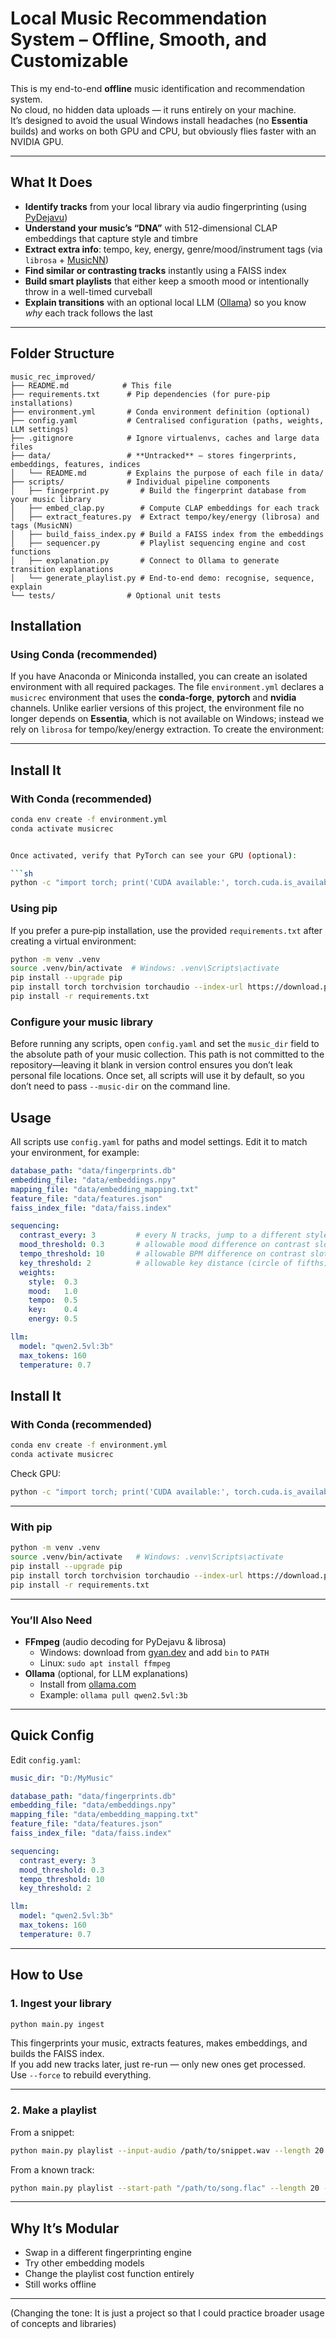 # Local Music Recommendation System – Offline, Smooth, and Customizable

This is my end-to-end **offline** music identification and recommendation system.  
No cloud, no hidden data uploads — it runs entirely on your machine.  
It’s designed to avoid the usual Windows install headaches (no **Essentia** builds) and works on both GPU and CPU, but obviously flies faster with an NVIDIA GPU.

---

## What It Does

- **Identify tracks** from your local library via audio fingerprinting (using [PyDejavu](https://github.com/worldveil/dejavu))  
- **Understand your music’s “DNA”** with 512-dimensional CLAP embeddings that capture style and timbre  
- **Extract extra info**: tempo, key, energy, genre/mood/instrument tags (via `librosa` + [MusicNN](https://github.com/jordipons/musicnn))  
- **Find similar or contrasting tracks** instantly using a FAISS index  
- **Build smart playlists** that either keep a smooth mood or intentionally throw in a well-timed curveball  
- **Explain transitions** with an optional local LLM ([Ollama](https://ollama.com/)) so you know *why* each track follows the last

---

## Folder Structure



```
music_rec_improved/
├── README.md            # This file
├── requirements.txt      # Pip dependencies (for pure‑pip installations)
├── environment.yml       # Conda environment definition (optional)
├── config.yaml           # Centralised configuration (paths, weights, LLM settings)
├── .gitignore            # Ignore virtualenvs, caches and large data files
├── data/                 # **Untracked** – stores fingerprints, embeddings, features, indices
│   └── README.md         # Explains the purpose of each file in data/
├── scripts/              # Individual pipeline components
│   ├── fingerprint.py       # Build the fingerprint database from your music library
│   ├── embed_clap.py        # Compute CLAP embeddings for each track
│   ├── extract_features.py  # Extract tempo/key/energy (librosa) and tags (MusicNN)
│   ├── build_faiss_index.py # Build a FAISS index from the embeddings
│   ├── sequencer.py         # Playlist sequencing engine and cost functions
│   ├── explanation.py       # Connect to Ollama to generate transition explanations
│   └── generate_playlist.py # End‑to‑end demo: recognise, sequence, explain
└── tests/                # Optional unit tests
```

## Installation

### Using Conda (recommended)

If you have Anaconda or Miniconda installed, you can create an isolated environment with all required packages.  The file `environment.yml` declares a `musicrec` environment that uses the **conda‑forge**, **pytorch** and **nvidia** channels.  Unlike earlier versions of this project, the environment file no longer depends on **Essentia**, which is not available on Windows; instead we rely on `librosa` for tempo/key/energy extraction.  To create the environment:


---

## Install It

### With Conda (recommended)

```sh
conda env create -f environment.yml
conda activate musicrec


Once activated, verify that PyTorch can see your GPU (optional):

```sh
python -c "import torch; print('CUDA available:', torch.cuda.is_available())"
```

### Using pip

If you prefer a pure‑pip installation, use the provided `requirements.txt` after creating a virtual environment:

```sh
python -m venv .venv
source .venv/bin/activate  # Windows: .venv\Scripts\activate
pip install --upgrade pip
pip install torch torchvision torchaudio --index-url https://download.pytorch.org/whl/cu121  # optional GPU support
pip install -r requirements.txt
```

### Configure your music library

Before running any scripts, open `config.yaml` and set the `music_dir` field to the absolute path of your music collection.  This path is not committed to the repository—leaving it blank in version control ensures you don’t leak personal file locations.  Once set, all scripts will use it by default, so you don’t need to pass `--music-dir` on the command line.

## Usage

All scripts use `config.yaml` for paths and model settings.  Edit it to match your environment, for example:

```yaml
database_path: "data/fingerprints.db"
embedding_file: "data/embeddings.npy"
mapping_file: "data/embedding_mapping.txt"
feature_file: "data/features.json"
faiss_index_file: "data/faiss.index"

sequencing:
  contrast_every: 3         # every N tracks, jump to a different style
  mood_threshold: 0.3       # allowable mood difference on contrast slots
  tempo_threshold: 10       # allowable BPM difference on contrast slots
  key_threshold: 2          # allowable key distance (circle of fifths) on contrast slots
  weights:
    style:  0.3
    mood:   1.0
    tempo:  0.5
    key:    0.4
    energy: 0.5

llm:
  model: "qwen2.5vl:3b"
  max_tokens: 160
  temperature: 0.7
```

## Install It

### With Conda (recommended)

```sh
conda env create -f environment.yml
conda activate musicrec
```

Check GPU:

```sh
python -c "import torch; print('CUDA available:', torch.cuda.is_available())"
```

---

### With pip

```sh
python -m venv .venv
source .venv/bin/activate   # Windows: .venv\Scripts\activate
pip install --upgrade pip
pip install torch torchvision torchaudio --index-url https://download.pytorch.org/whl/cu121  # optional GPU build
pip install -r requirements.txt
```

---

### You’ll Also Need

- **FFmpeg** (audio decoding for PyDejavu & librosa)  
  - Windows: download from [gyan.dev](https://www.gyan.dev/ffmpeg/builds/) and add `bin` to `PATH`  
  - Linux: `sudo apt install ffmpeg`
- **Ollama** (optional, for LLM explanations)  
  - Install from [ollama.com](https://ollama.com/download)  
  - Example: `ollama pull qwen2.5vl:3b`

---

## Quick Config

Edit `config.yaml`:

```yaml
music_dir: "D:/MyMusic"

database_path: "data/fingerprints.db"
embedding_file: "data/embeddings.npy"
mapping_file: "data/embedding_mapping.txt"
feature_file: "data/features.json"
faiss_index_file: "data/faiss.index"

sequencing:
  contrast_every: 3
  mood_threshold: 0.3
  tempo_threshold: 10
  key_threshold: 2

llm:
  model: "qwen2.5vl:3b"
  max_tokens: 160
  temperature: 0.7
```

---

## How to Use

### 1. Ingest your library

```sh
python main.py ingest
```

This fingerprints your music, extracts features, makes embeddings, and builds the FAISS index.  
If you add new tracks later, just re-run — only new ones get processed.  
Use `--force` to rebuild everything.

---

### 2. Make a playlist

From a snippet:

```sh
python main.py playlist --input-audio /path/to/snippet.wav --length 20 --policy smooth
```

From a known track:

```sh
python main.py playlist --start-path "/path/to/song.flac" --length 20 --policy contrast
```

---

## Why It’s Modular

- Swap in a different fingerprinting engine  
- Try other embedding models  
- Change the playlist cost function entirely  
- Still works offline

---

(Changing the tone: It is just a project so that I could practice broader usage of concepts and libraries)
